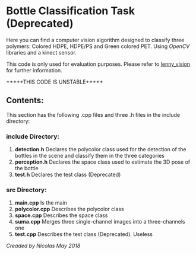 # Bottle Classification Task (Deprecated)
Here you can find a computer vision algorithm designed to classify three polymers: Colored HDPE, HDPE/PS and Green colored PET. Using *OpenCV* libraries and a kinect sensor. 

This code is only used for evaluation purposes. Please refer to [lenny_vision](https://github.com/ctaipuj/lenny_vision) for further information.

+++++THIS CODE IS UNSTABLE+++++

## Contents:
This section has the following .cpp files and three .h files in the include directory:
### include Directory:
1. **detection.h** Declares the polycolor class used for the detection of the bottles in the scene and classify them in the three categories
2. **perception.h** Declares the space class used to estimate the 3D pose of the bottle
3. **test.h** Declares the test class (Deprecated)
### src Directory:
1. **main.cpp** Is the main
2. **polycolor.cpp** Describes the polycolor class
3. **space.cpp** Describes the space class
4. **suma.cpp** Merges three single-channel images into a three-channels one
5. **test.cpp** Describes the test class (Deprecated). Useless

*Creaded by Nicolas May 2018*

